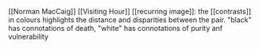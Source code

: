  [[Norman MacCaig]] [[Visiting Hour]]
 [[recurring image]]: the [[contrasts]] in colours highlights the distance and disparities between the pair. "black" has connotations of death, "white" has connotations of purity anf vulnerability